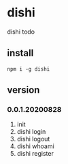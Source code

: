 # dishi
dishi todo

## install
```
npm i -g dishi
```

## version
### 0.0.1.20200828
1. init
2. dishi login
3. dishi logout
4. dishi whoami
5. dishi register
